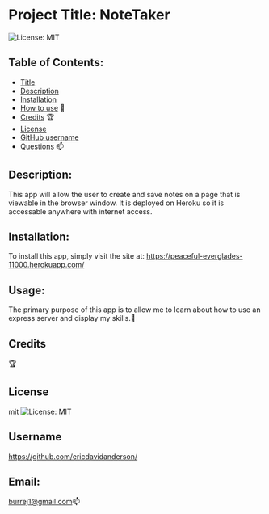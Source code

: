 # Project Title: NoteTaker

![License: MIT](https://img.shields.io/badge/License-MIT-brightgreen)

## Table of Contents:

- [Title](#title)
- [Description](#description)
- [Installation](#install)
- [How to use](#usage) :compass:
- [Credits](#credits) :trophy:
- [License](#license)
- [GitHub username](#username)
- [Questions](#email) :mailbox:

## Description:

This app will allow the user to create and save notes on a page that is viewable in the browser window. It is deployed on Heroku so it is accessable anywhere with internet access.

## Installation:

To install this app, simply visit the site at: https://peaceful-everglades-11000.herokuapp.com/

## Usage:

The primary purpose of this app is to allow me to learn about how to use an express server and display my skills.:compass:

## Credits

:trophy:

## License

mit ![License: MIT](https://img.shields.io/badge/License-MIT-brightgreen)

## Username

https://github.com/ericdavidanderson/

## Email:

burrej1@gmail.com:mailbox:
